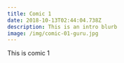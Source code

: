 ```yaml
---
title: Comic 1
date: 2018-10-13T02:44:04.738Z
description: This is an intro blurb
image: /img/comic-01-guru.jpg
---
```

This is comic 1
